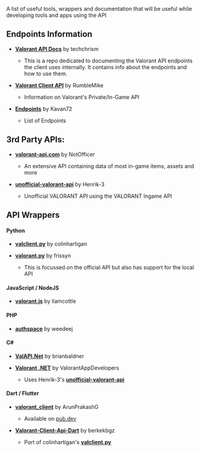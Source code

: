 A list of useful tools, wrappers and documentation that will be useful while developing tools and apps using the API

## Endpoints Information
- [**Valorant API Docs**](https://github.com/techchrism/valorant-api-docs/tree/trunk/docs) by techchrism
  - This is a repo dedicated to documenting the Valorant API endpoints the client uses internally. It contains info about the endpoints and how to use them.

- [**Valorant Client API**](https://github.com/RumbleMike/ValorantClientAPI) by RumbleMike
  - Information on Valorant's Private/In-Game API

- [**Endpoints**](https://gist.github.com/Kavan72/b6e0bfdf21d610148f64df878b8a2cc5) by Kavan72
  - List of Endpoints

## 3rd Party APIs:
- [**valorant-api.com**](https://valorant-api.com/) by NotOfficer
  - An extensive API containing data of most in-game items, assets and more

- [**unofficial-valorant-api**](https://github.com/Henrik-3/unofficial-valorant-api) by Henrik-3
  - Unofficial VALORANT API using the VALORANT Ingame API

## API Wrappers
#### Python
- [**valclient.py**](https://github.com/colinhartigan/valclient.py) by colinhartigan

- [**valorant.py**](https://github.com/frissyn/valorant.py) by frissyn
  - This is focussed on the official API but also has support for the local API

#### JavaScript / NodeJS
- [**valorant.js**](https://github.com/liamcottle/valorant.js) by liamcottle

#### PHP
- [**authspace**](https://github.com/weedeej/authspace) by weedeej

#### C#
- [**ValAPI.Net**](https://github.com/brianbaldner/ValAPI.Net) by brianbaldner

- [**Valorant .NET**](https://github.com/ValorantAppDevelopers/Valorant-NET) by ValorantAppDevelopers
  - Uses Henrik-3's [**unofficial-valorant-api**](https://github.com/Henrik-3/unofficial-valorant-api)

#### Dart / Flutter
- [**valorant_client**](https://github.com/ArunPrakashG/valorant_client) by ArunPrakashG
  - Available on [pub.dev](https://pub.dev/packages/valorant_client)

- [**Valorant-Client-Api-Dart**](https://github.com/berkekbgz/Valorant-Client-Api-Dart/) by berkekbgz
  - Port of colinhartigan's [**valclient.py**](https://github.com/colinhartigan/valclient.py)

